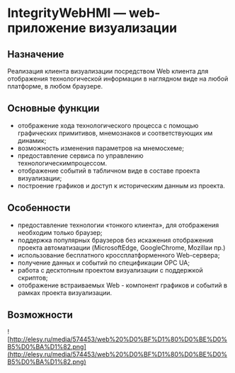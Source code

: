 # IntegrityWebHMI — web-приложение визуализации

## **Назначение**

Реализация клиента визуализации посредством Web клиента для отображения технологической информации в наглядном виде на любой платформе, в любом браузере.

## **Основные функции**

- отображение хода технологического процесса с помощью графических примитивов, мнемознаков и соответствующих им динамик;
- возможность изменения параметров на мнемосхеме;
- предоставление сервиса по управлению технологическимпроцессом.
- отображение событий в табличном виде в составе проекта визуализации;
- построение графиков и доступ к историческим данным из проекта.

## **Особенности**

- предоставление технологии «тонкого клиента», для отображения необходим только браузер;
- поддержка популярных браузеров без искажения отображения проекта автоматизации (MicrosoftEdge, GoogleChrome, Mozillaи пр.)
- использование бесплатного кроссплатформенного Web-сервера;
- получение данных и событий по спецификации OPC UA;
- работа с десктопным проектом визуализации с поддержкой скриптов;
- отображение встраиваемых Web - компонент графиков и событий в рамках проекта визуализации.

## **Возможности**

![http://elesy.ru/media/574453/web%20%D0%BF%D1%80%D0%BE%D0%B5%D0%BA%D1%82.png](http://elesy.ru/media/574453/web%20%D0%BF%D1%80%D0%BE%D0%B5%D0%BA%D1%82.png)
